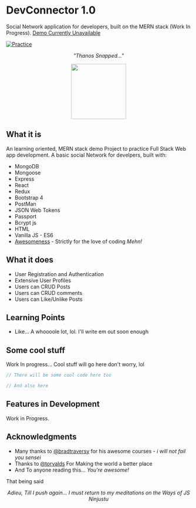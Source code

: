 # DevConnector 1.0

Social Network application for developers, built on the MERN stack (Work In Progress). [Demo Currently Unavailable](https://bankole2000.github.io/devconnector)

[![Practice](https://img.shields.io/badge/Practice-JavaScript-yellow.svg)](https://bankole2000.github.io/devconnector)

_<p align="center">"Thanos Snapped..."</p>_

<div align="center" style="text-align:center; margin:auto;">
<img align="center" src="https://i.imgur.com/WGO3ULK.png" width="150"/>
</div>

## What it is

An learning oriented, MERN stack demo Project to practice Full Stack Web app development. A basic social Network for develpers, built with:

- MongoDB
- Mongoose
- Express
- React
- Redux
- Bootstrap 4
- PostMan
- JSON Web Tokens
- Passport
- Bcrypt js
- HTML
- Vanilla JS - ES6
- [Awesomeness](https://www.wikihow.com/Love-Programming) - Strictly for the love of coding _Mehn!_

## What it does

- User Registration and Authentication
- Extensive User Profiles
- Users can CRUD Posts
- Users can CRUD comments
- Users can Like/Unlike Posts

## Learning Points

- Like... A whoooole lot, lol. I'll write em out soon enough

## Some cool stuff

Work In progress... Cool stuff will go here don't worry, lol

```javascript
// There will be some cool code here too
```

```javascript
// And also here
```

## Features in Development

Work in Progress.

## Acknowledgments

- Many thanks to [@bradtraversy](https://github.com/bradtraversy) for his awesome courses - _i will not fail you sensei_
- Thanks to [@torvalds](https://github.com/torvalds) For Making the world a better place
- And To anyone reading this... _You're awesome!_

That being said
_<p align="center">Adieu, Till I push again... I must return to my meditations on the Ways of JS Ninjustu</p>_
